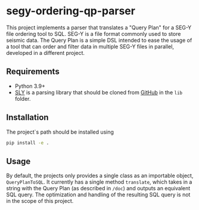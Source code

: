# segy-ordering-qp-parser

This project implements a parser that translates a "Query Plan" for a SEG-Y file ordering tool to SQL.
SEG-Y is a file format commonly used to store seismic data. The Query Plan is a simple DSL intended to ease the 
usage of a tool that can order and filter data in multiple SEG-Y files in parallel, developed in a different project.

## Requirements

- Python 3.9+
- [SLY](https://sly.readthedocs.io/en/latest/sly.html) is a parsing library that should be cloned from [GitHub](https://github.com/dabeaz/sly) in the `lib` folder. 
 
## Installation

The project`s path should be installed using
````bash
pip install -e .
````

## Usage 
By default, the projects only provides a single class as an importable object, `QueryPlanToSQL`. It currently has a single 
method `translate`, which takes in a string with the Query Plan (as described in `/doc`) and outputs an equivalent SQL query. The 
optimization and handling of the resulting SQL query is not in the scope of this project.


